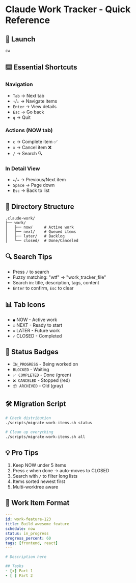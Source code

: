 # Claude Work Tracker - Quick Reference

## 🚀 Launch
```bash
cw
```

## ⌨️ Essential Shortcuts

### Navigation
- `Tab` → Next tab
- `↑`/`↓` → Navigate items  
- `Enter` → View details
- `Esc` → Go back
- `q` → Quit

### Actions (NOW tab)
- `c` → Complete item ✅
- `x` → Cancel item ❌
- `/` → Search 🔍

### In Detail View
- `←`/`→` → Previous/Next item
- `Space` → Page down
- `Esc` → Back to list

## 📂 Directory Structure
```
.claude-work/
├── work/
│   ├── now/     # Active work
│   ├── next/    # Queued items  
│   ├── later/   # Backlog
│   └── closed/  # Done/Canceled
```

## 🔍 Search Tips
- Press `/` to search
- Fuzzy matching: "wtf" → "work_tracker_file"
- Search in: title, description, tags, content
- `Enter` to confirm, `Esc` to clear

## 📊 Tab Icons
- `●` NOW - Active work
- `○` NEXT - Ready to start
- `⊖` LATER - Future work  
- `✓` CLOSED - Completed

## 🎯 Status Badges
- `IN_PROGRESS` - Being worked on
- `BLOCKED` - Waiting
- `✅ COMPLETED` - Done (green)
- `❌ CANCELED` - Stopped (red)
- `📦 ARCHIVED` - Old (gray)

## 🛠️ Migration Script
```bash
# Check distribution
./scripts/migrate-work-items.sh status

# Clean up everything  
./scripts/migrate-work-items.sh all
```

## 💡 Pro Tips
1. Keep NOW under 5 items
2. Press `c` when done → auto-moves to CLOSED
3. Search with `/` to filter long lists
4. Items sorted newest first
5. Multi-worktree aware

## 📝 Work Item Format
```yaml
---
id: work-feature-123
title: Build awesome feature
schedule: now
status: in_progress
progress_percent: 60
tags: [frontend, react]
---

# Description here

## Tasks
- [x] Part 1
- [ ] Part 2
```
